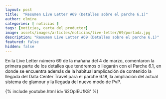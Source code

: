```yaml
---
layout: post
title:  "Resumen Live Letter #69 (Detalles sobre el parche 6.1)"
author: elmira
categories: [ noticias ]
tags: [noticias, carta del productor]
image: assets/images/articles/noticias/live-letter/69/portada.jpg
description: "Resumen Live Letter #69 (Detalles sobre el parche 6.1)"
featured: false
hidden: false
---
```


En la Live Letter número 69 de la mañana del 4 de marzo, comentaron la primera parte de los detalles que tendremos o llegarán con el Parche 6.1, en donde se encuentra además de la habitual amplicación de contenido la llegada del Data Center Travel para el parche 6.18, la ampliación del actual sistema de glamour y la llegada del nuevo modo de PvP.

{% include youtube.html id='ii2OplEUfK8' %}